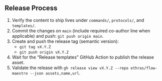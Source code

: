 ## Release Process

1. Verify the content to ship lives under `commands/`, `protocols/`, and `templates/`.
2. Commit the changes on `main` (include required co-author line when applicable) and push: `git push origin main`.
3. Create and push the release tag (semantic version):
   - `git tag vX.Y.Z`
   - `git push origin vX.Y.Z`
4. Wait for the “Release templates” GitHub Action to publish the release asset.
5. Validate the release with `gh release view vX.Y.Z --repo ethras/flow-maestro --json assets,name,url`.
